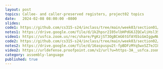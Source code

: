 ```yaml
---
layout: post
topics: Callee- and caller-preserved registers, project02 topics
date:   2024-02-08 08:00:00 -0800
slides: 
code1: https://github.com/cs315-s24/inclass/tree/main/week03/section01/countc
notes1: https://drive.google.com/file/d/1k2hpsr2I05vlbHPdG6JZQCwliHsl3SKA/view?usp=drive_link
video1: https://usfca.zoom.us/rec/share/PgKzjST3OgBCmG6tGfAYEbiGmIggwNWW5vVpZksLmg9D0r2kuSdEwWceDkVVajDc.mNVg3ba14LQZz_OV
code2: https://github.com/cs315-s24/inclass/tree/main/week03/section02/countc
notes2: https://drive.google.com/file/d/16aspuspu2t-fpBDFzMYq5wxSZ7eJI85f/view?usp=drive_link
video2: https://urldefense.proofpoint.com/v2/url?u=https-3A__usfca.zoom.us_rec_share_4zSftdHpDKxaPJllHYHgXyVMc2Bfvn9WIXQKxyJOFIh4Ok1Sb7t5Xr7SDClE9Fi-2D.TdeBAW2audx93XPF&d=DwMFAw&c=qgVugHHq3rzouXkEXdxBNQ&r=pWdb0PpdrgbA8UziBLv0cLIW3gZNVZarim7OULHTsTQ&m=R2QBp62hkNfqaORye_cIhRkrHX1dZ_7xjoqZ8nhdQt_NHgAgxli6IUxSAoseoD-W&s=dynug9kvhq6O1cdkhp-VNg6gDXicTkG-jglCNrKbveo&e=
category: assembly-language
published: true
---
```

